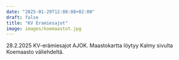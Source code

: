 ```yaml
---
date: "2025-01-29T12:08:08+02:00"
draft: false
title: "KV Eramiesajot"
image: images/koemaastot.jpg
---
```


28.2.2025 KV-erämiesajot AJOK. Maastokartta löytyy Kalmy sivulta Koemaasto väliehdeltä.
